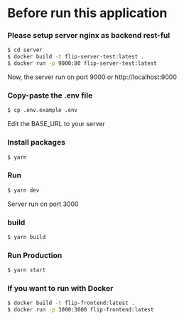 # Before run this application

### Please setup server nginx as backend rest-ful

```bash
$ cd server
$ docker build -t flip-server-test:latest .
$ docker run -p 9000:80 flip-server-test:latest
```

Now, the server run on port 9000 or http://localhost:9000

### Copy-paste the .env file

```bash
$ cp .env.example .env
```

Edit the BASE_URL to your server 

### Install packages

```bash
$ yarn
```

### Run

```bash
$ yarn dev
```

Server run on port 3000

### build

```bash
$ yarn build
```

### Run Production

```bash
$ yarn start
```

### If you want to run with Docker

```bash
$ docker build -t flip-frontend:latest .
$ docker run -p 3000:3000 flip-frontend:latest
```